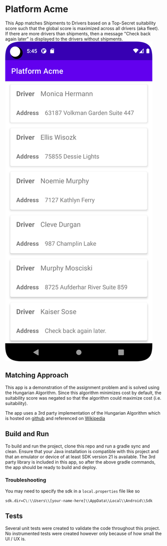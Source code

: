 # Platform Acme
This App matches Shipments to Drivers based on a Top-Secret suitability score such that the global
score is maximized across all drivers (aka fleet). If there are more drivers than shipments, then
a message "Check back again later" is displayed to the drivers without shipments.
![Demo of App](demo.png?raw=true "Demo of Platform Acme")

## Matching Approach
This app is a demonstration of the assignment problem and is solved using the Hungarian Algorithm.
Since this algorithm minimizes cost by default, the suitability score was negated so that the
algorithm could maximize cost (i.e. suitability).

The app uses a 3rd party implementation of the Hungarian Algorithm which is hosted on [github](https://github.com/KevinStern/software-and-algorithms/blob/master/src/main/java/blogspot/software_and_algorithms/stern_library/optimization/HungarianAlgorithm.java) 
and referenced on [Wikipedia](https://en.wikipedia.org/wiki/Hungarian_algorithm#Implementations) 

## Build and Run
To build and run the project, clone this repo and run a gradle sync and clean. Ensure that your Java installation
is compatible with this project and that an emulator or device of at least SDK version 21 is available.
The 3rd party library is included in this app, so after the above gradle commands, the app should be ready to
build and deploy.

### Troubleshooting
You may need to specify the sdk in a `local.properties` file like so
```
sdk.dir=C\:\\Users\\[your-name-here]\\AppData\\Local\\Android\\Sdk
```

## Tests
Several unit tests were created to validate the code throughout this project. No instrumented tests were created
however only because of how small the UI / UX is.